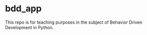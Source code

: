 # bdd_app

This repo is for teaching purposes in the subject of Behavior Driven Development in Python.
